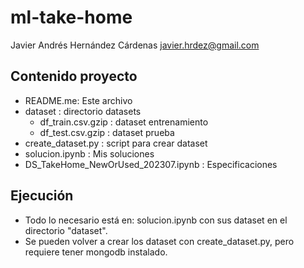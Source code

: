 # ml-take-home


Javier Andrés Hernández Cárdenas
javier.hrdez@gmail.com

## Contenido proyecto

- README.me: Este archivo
- dataset : directorio datasets
    - df_train.csv.gzip : dataset entrenamiento
    - df_test.csv.gzip : dataset prueba
- create_dataset.py : script para crear dataset
- solucion.ipynb : Mis soluciones
- DS_TakeHome_NewOrUsed_202307.ipynb : Especificaciones 

## Ejecución

- Todo lo necesario está en: solucion.ipynb con sus dataset en el directorio "dataset".
- Se pueden volver a crear los dataset con create_dataset.py, pero requiere tener mongodb instalado.



